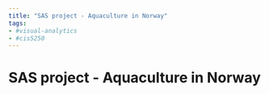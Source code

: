 ```yaml
---
title: "SAS project - Aquaculture in Norway"
tags:
- #visual-analytics 
- #cis5250 
---
```

# SAS project - Aquaculture in Norway
